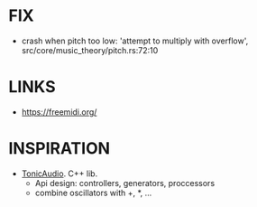 # FIX
- crash when pitch too low: 'attempt to multiply with overflow', src/core/music_theory/pitch.rs:72:10

# LINKS
- https://freemidi.org/

# INSPIRATION
- [TonicAudio](https://github.com/TonicAudio/Tonic). C++ lib.
    - Api design: controllers, generators, proccessors
    - combine oscillators with +, *, ...
